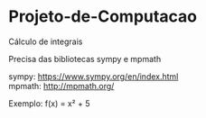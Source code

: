 # Projeto-de-Computacao
Cálculo de integrais

Precisa das bibliotecas sympy e mpmath

sympy: https://www.sympy.org/en/index.html    <br/>
mpmath: http://mpmath.org/                     <br/>


Exemplo: f(x) = x² + 5
